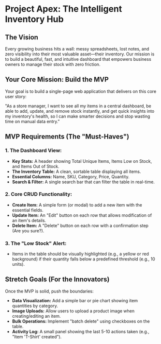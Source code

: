 # Project Apex: The Intelligent Inventory Hub  
  
## The Vision  
Every growing business hits a wall: messy spreadsheets, lost notes, and zero visibility into their most valuable asset—their inventory. Our mission is to build a beautiful, fast, and intuitive dashboard that empowers business owners to manage their stock with zero friction.  
  
## Your Core Mission: Build the MVP  
Your goal is to build a single-page web application that delivers on this core user story:  
  
"As a store manager, I want to see all my items in a central dashboard, be able to add, update, and remove stock instantly, and get quick insights into my inventory's health, so I can make smarter decisions and stop wasting time on manual data entry."  
  
## MVP Requirements (The "Must-Haves")  
  
### 1. The Dashboard View:  
- **Key Stats:** A header showing Total Unique Items, Items Low on Stock, and Items Out of Stock.  
- **The Inventory Table:** A clean, sortable table displaying all items.  
- **Essential Columns:** Name, SKU, Category, Price, Quantity.  
- **Search & Filter:** A single search bar that can filter the table in real-time.  
  
### 2. Core CRUD Functionality:  
- **Create Item:** A simple form (or modal) to add a new item with the essential fields.  
- **Update Item:** An "Edit" button on each row that allows modification of an item's details.  
- **Delete Item:** A "Delete" button on each row with a confirmation step (Are you sure?).  
  
### 3. The "Low Stock" Alert:  
- Items in the table should be visually highlighted (e.g., a yellow or red background) if their quantity falls below a predefined threshold (e.g., 10 units).  
  
## Stretch Goals (For the Innovators)  
Once the MVP is solid, push the boundaries:  
- **Data Visualization:** Add a simple bar or pie chart showing item quantities by category.  
- **Image Uploads:** Allow users to upload a product image when creating/editing an item.  
- **Bulk Operations:** Implement "batch delete" using checkboxes on the table.  
- **Activity Log:** A small panel showing the last 5-10 actions taken (e.g., "Item 'T-Shirt' created").  
  
